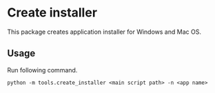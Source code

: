 # Create installer

This package creates application installer for Windows and Mac OS.

## Usage

Run following command.

```terminal
python -m tools.create_installer <main script path> -n <app name>
```
